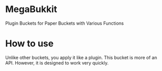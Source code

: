 # MegaBukkit
 
Plugin Buckets for Paper Buckets with Various Functions

# How to use

Unlike other buckets, you apply it like a plugin.
This bucket is more of an API. However, it is designed to work very quickly.

